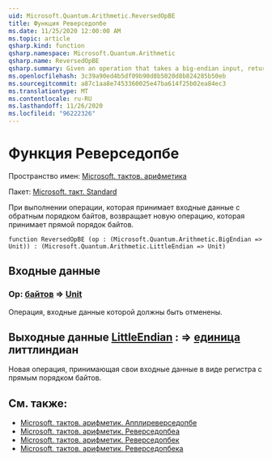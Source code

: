 ```yaml
---
uid: Microsoft.Quantum.Arithmetic.ReversedOpBE
title: Функция Реверседопбе
ms.date: 11/25/2020 12:00:00 AM
ms.topic: article
qsharp.kind: function
qsharp.namespace: Microsoft.Quantum.Arithmetic
qsharp.name: ReversedOpBE
qsharp.summary: Given an operation that takes a big-endian input, returns a new operation that takes a little-endian input.
ms.openlocfilehash: 3c39a90ed4b5df09b90d8b5020d8b824285b50eb
ms.sourcegitcommit: a87c1aa8e7453360025e47ba614f25b02ea84ec3
ms.translationtype: MT
ms.contentlocale: ru-RU
ms.lasthandoff: 11/26/2020
ms.locfileid: "96222326"
---
```

# <a name="reversedopbe-function"></a>Функция Реверседопбе

Пространство имен: [Microsoft. тактов. арифметика](xref:Microsoft.Quantum.Arithmetic)

Пакет: [Microsoft. такт. Standard](https://nuget.org/packages/Microsoft.Quantum.Standard)


При выполнении операции, которая принимает входные данные с обратным порядком байтов, возвращает новую операцию, которая принимает прямой порядок байтов.

```qsharp
function ReversedOpBE (op : (Microsoft.Quantum.Arithmetic.BigEndian => Unit)) : (Microsoft.Quantum.Arithmetic.LittleEndian => Unit)
```


## <a name="input"></a>Входные данные

### <a name="op--bigendian--unit"></a>Op: [байтов](xref:Microsoft.Quantum.Arithmetic.BigEndian) => [Unit](xref:microsoft.quantum.lang-ref.unit) 

Операция, входные данные которой должны быть отменены.



## <a name="output--littleendian--unit"></a>Выходные данные [LittleEndian](xref:Microsoft.Quantum.Arithmetic.LittleEndian) : => [единица](xref:microsoft.quantum.lang-ref.unit) литтлиндиан 

Новая операция, принимающая свои входные данные в виде регистра с прямым порядком байтов.

## <a name="see-also"></a>См. также:

- [Microsoft. тактов. арифметик. Апплиреверседопбе](xref:Microsoft.Quantum.Arithmetic.ApplyReversedOpBE)
- [Microsoft. тактов. арифметик. Реверседопбеа](xref:Microsoft.Quantum.Arithmetic.ReversedOpBEA)
- [Microsoft. тактов. арифметик. Реверседопбек](xref:Microsoft.Quantum.Arithmetic.ReversedOpBEC)
- [Microsoft. тактов. арифметик. Реверседопбека](xref:Microsoft.Quantum.Arithmetic.ReversedOpBECA)
